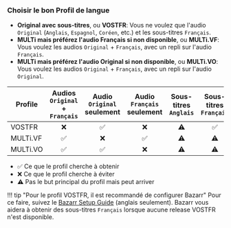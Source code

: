 <!-- markdownlint-disable MD041-->
### Choisir le bon Profil de langue

- **Original avec sous-titres**, ou **VOSTFR**: Vous ne voulez que l'audio `Original` (`Anglais`, `Espagnol`, `Coréen`, etc.) et les sous-titres `Français`.
- **MULTi mais préférez l'audio Français si non disponible**, ou **MULTi.VF**: Vous voulez les audios `Original` + `Français`, avec un repli sur l'audio `Français`.
- **MULTi mais préférez l'audio Original si non disponible**, ou **MULTi.VO**: Vous voulez les audios `Original` + `Français`, avec un repli sur l'audio `Original`.

| Profile  | Audios `Original` + `Français` | Audio `Original` seulement | Audio `Français` seulement | Sous-titres `Anglais` | Sous-titres `Français` |
|----------|:------------------------------:|:--------------------------:|:--------------------------:|:---------------------:|:----------------------:|
| VOSTFR   |              :x:               |     :white_check_mark:     |            :x:             |       :warning:       |   :white_check_mark:   |
| MULTi.VF |       :white_check_mark:       |            :x:             |     :white_check_mark:     |       :warning:       |       :warning:        |
| MULTi.VO |       :white_check_mark:       |     :white_check_mark:     |            :x:             |       :warning:       |       :warning:        |

- :white_check_mark: Ce que le profil cherche à obtenir
- :x: Ce que le profil cherche à éviter
- :warning: Pas le but principal du profil mais peut arriver

!!! tip "Pour le profil VOSTFR, il est recommandé de configurer Bazarr"
    Pour ce faire, suivez le [Bazarr Setup Guide](/Bazarr/Setup-Guide) (anglais seulement). Bazarr vous aidera à obtenir des sous-titres `Français` lorsque aucune release VOSTFR n'est disponible.
<!-- markdownlint-enable MD041-->
